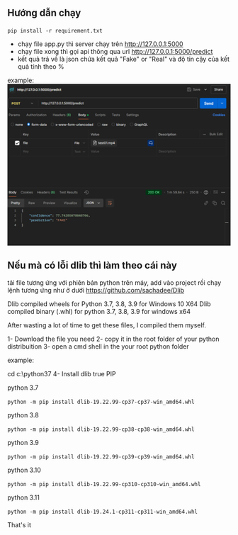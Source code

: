## Hướng dẫn chạy
`pip install -r requirement.txt`

- chạy file app.py thì server chạy trên http://127.0.0.1:5000
- chạy file xong thì gọi api thông qua url http://127.0.0.1:5000/predict
- kết quả trả về là json chứa kết quả "Fake" or "Real" và độ tin cậy của kết quả tính theo %

example:
![alt text](image.png)

## Nếu mà có lỗi dlib thì làm theo cái này

tải file tương ứng với phiên bản python trên máy, add vào project rồi chạy lệnh tương ứng như ở dưới
https://github.com/sachadee/Dlib

Dlib compiled wheels for Python 3.7, 3.8, 3.9 for Windows 10 X64
Dlib compiled binary (.whl) for python 3.7, 3.8, 3.9 for windows x64

After wasting a lot of time to get these files, I compiled them myself.

1- Download the file you need
2- copy it in the root folder of your python distribuition
3- open a cmd shell in the your root python folder

example:

cd c:\python37
4- Install dlib true PIP

python 3.7

`python -m pip install dlib-19.22.99-cp37-cp37-win_amd64.whl `

python 3.8

`python -m pip install dlib-19.22.99-cp38-cp38-win_amd64.whl`

python 3.9

`python -m pip install dlib-19.22.99-cp39-cp39-win_amd64.whl`

python 3.10

`python -m pip install dlib-19.22.99-cp310-cp310-win_amd64.whl`

python 3.11

`python -m pip install dlib-19.24.1-cp311-cp311-win_amd64.whl`

That's it

